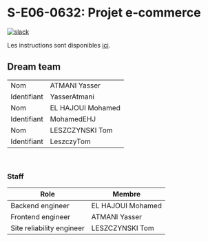 # S-E06-0632: Projet e-commerce

[![slack](https://img.shields.io/badge/slack-join-yellow.svg?logo=slack)](https://join.slack.com/t/cerim1ecommer-qy81374/shared_invite/zt-1hgh8de7q-v1Mb4g6rwPH6yNzmU7bKNA)

Les instructions sont disponibles [ici](https://github.com/Faylixe/ceri-m1-ecommerce-2022/tree/main/docs).

## Dream team

|             |        |
| ----------- | ------ |
| Nom         | ATMANI Yasser |
| Identifiant | YasserAtmani |
| Nom         | EL HAJOUI Mohamed |
| Identifiant | MohamedEHJ |
| Nom         | LESZCZYNSKI Tom |
| Identifiant | LeszczyTom |


<br>

### Staff

| Role                      | Membre |
| ------------------------- | ------ |
| Backend engineer          | EL HAJOUI Mohamed |
| Frontend engineer         | ATMANI Yasser |
| Site reliability engineer | LESZCZYNSKI Tom |
